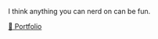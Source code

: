 <p>I think anything you can nerd on can be fun.</p>

<a href="https://rommuloifrn.github.io/" target="_blank">
💼 Portfolio
</a>

  

